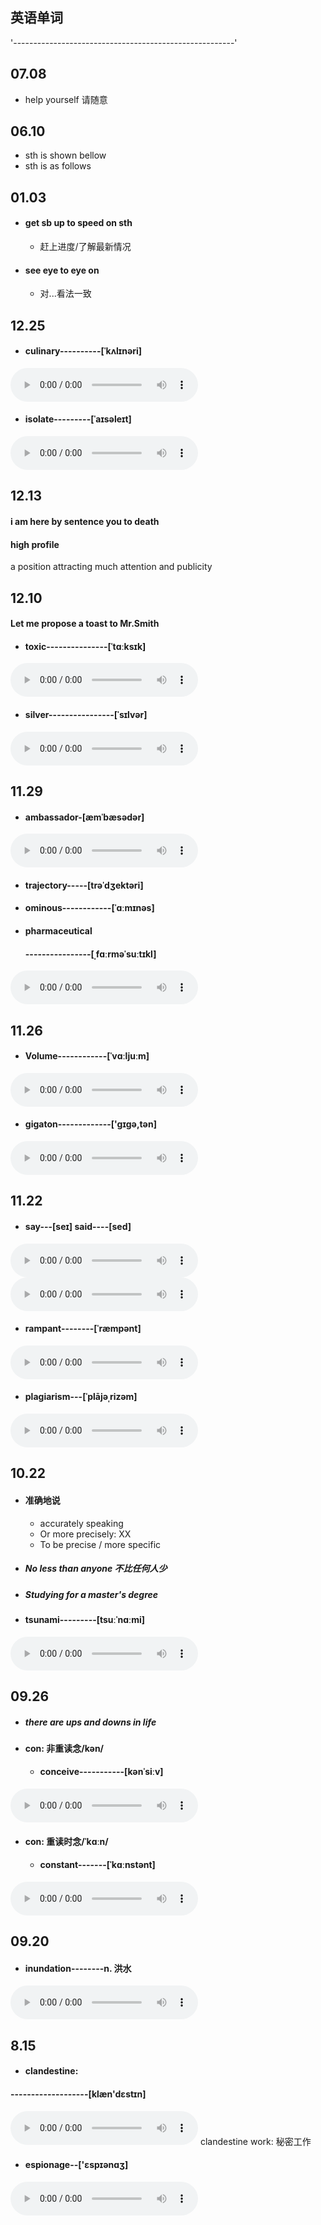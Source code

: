 ## 英语单词

'-------------------------------------------------------'

## 07.08

- help yourself    请随意

## 06.10

- sth is shown bellow
- sth is as follows

## 01.03

- #### get sb up to speed on sth

    - 赶上进度/了解最新情况

- #### see eye to eye on

    - 对...看法一致



## 12.25

- #### culinary----------[ˈkʌlɪnəri]

<audio controls src="http://dict.youdao.com/dictvoice?audio=culinary&type=2"></audio>
- #### isolate---------[ˈaɪsəleɪt]

<audio controls src="http://dict.youdao.com/dictvoice?audio=isolate&type=2"></audio>
## 12.13

#### i am here by sentence you to death

#### high profile

a position attracting much attention and publicity

## 12.10

#### Let me propose a toast to Mr.Smith

- #### toxic---------------[ˈtɑːksɪk]

<audio controls src="http://dict.youdao.com/dictvoice?audio=silver&type=2"></audio>
- #### silver----------------[ˈsɪlvər]

<audio controls src="http://dict.youdao.com/dictvoice?audio=silver&type=2"></audio>
## 11.29

- #### ambassador-[æmˈbæsədər]

<audio controls src="http://dict.youdao.com/dictvoice?audio=ambassador&type=2"></audio>
- #### trajectory-----[trəˈdʒektəri]

- #### ominous------------[ˈɑːmɪnəs]

- #### pharmaceutical

    #### ----------------[ˌfɑːrməˈsuːtɪkl]

<audio controls src="http://dict.youdao.com/dictvoice?audio=pharmaceutical&type=2"></audio>
## 11.26

- #### Volume------------[ˈvɑːljuːm]

<audio controls src="http://dict.youdao.com/dictvoice?audio=Volume&type=2"></audio>
- #### gigaton-------------['gɪgə,tən]

<audio controls src="http://dict.youdao.com/dictvoice?audio=gigaton&type=2"></audio>
## 11.22

- #### say---[seɪ]   said----[sed]

<audio controls src="http://dict.youdao.com/dictvoice?audio=say&type=2"></audio>
<audio controls src="http://dict.youdao.com/dictvoice?audio=said&type=2"></audio>
- #### rampant--------[ˈræmpənt]

<audio controls src="http://dict.youdao.com/dictvoice?audio=rampant&type=2"></audio>
- #### plagiarism---[ˈplājəˌrizəm]

<audio controls src="http://dict.youdao.com/dictvoice?audio=plagiarism&type=2"></audio>
## 10.22

- #### 准确地说

    - accurately speaking 
    - Or more precisely: XX
    - To be precise / more specific

- ##### No less than anyone 不比任何人少

- ##### Studying for a master's degree

- #### tsunami---------[tsuːˈnɑːmi]

<audio controls src="http://dict.youdao.com/dictvoice?audio=tsunami&type=2"></audio>
## 09.26

- ##### there are ups and downs in life

- #### con: 非重读念/kən/
  
  - #### conceive-----------[kənˈsiːv]
  
<audio controls src="http://dict.youdao.com/dictvoice?audio=conceive&type=2"></audio>
- #### con: 重读时念/ˈkɑːn/
  
    - #### constant-------[ˈkɑːnstənt]
    
<audio controls src="http://dict.youdao.com/dictvoice?audio=constant&type=2"></audio>
## 09.20

- #### inundation--------**n. 洪水** 

<audio controls src="http://dict.youdao.com/dictvoice?audio=inundation&type=2"></audio>
## 8.15

- #### clandestine: 

#### -------------------[klæn'dɛstɪn]

<audio controls src="http://dict.youdao.com/dictvoice?audio=clandestine&type=2"></audio>
clandestine work: 秘密工作

- #### espionage--['ɛspɪənɑʒ]

<audio controls src="http://dict.youdao.com/dictvoice?audio=espionage&type=2"></audio>
